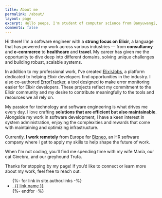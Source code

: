 ```yaml
---
title: About me
permalink: /about/
layout: page
excerpt: Hello peeps, I'm student of computer science from Banyuwangi, living in Jogjakarta. This blog for documentation about my programming journey, running on jekyll, hosting on netlify and using my own simple theme.
comments: false
---
```


Hi there! I'm a software engineer with a **strong focus on Elixir**, a language that has powered my work across various industries — from **consultancy** and **e-commerce** to **healthcare** and **travel**. My career has given me the opportunity to dive deep into different domains, solving unique challenges and building robust, scalable systems.

In addition to my professional work, I’ve created [ElixirJobs](https://www.elixirjobs.net), a platform dedicated to helping Elixir developers find opportunities in the industry. I also co-authored [ErrorTracker](https://github.com/elixir-error-tracker/error-tracker), a tool designed to make error monitoring easier for Elixir developers. These projects reflect my commitment to the Elixir community and my desire to contribute meaningfully to the tools and resources we all rely on.

My passion for technology and software engineering is what drives me every day. I love crafting **solutions that are efficient but also maintainable**. Alongside my work in software development, I have a keen interest in system administration, enjoying the complexities and rewards that come with maintaining and optimizing infrastructure.

Currently, **I work remotely** from Europe for [Bizneo](https://www.bizneo.com), an HR software company where I get to apply my skills to help shape the future of work.

When I'm not coding, you'll find me spending time with my wife María, our cat Ginebra, and our greyhound Trufa.

Thanks for stopping by my page! If you’d like to connect or learn more about my work, feel free to reach out.

<ul>
  {%- for link in site.author.links -%}
  <li><a href="{{ link.url }}" title="{{ link.name }}" target="_blank"><i class="{{ link.icon }}"></i>&nbsp;&nbsp;{{ link.name }}</a></li>
  {%- endfor -%}
</ul>
